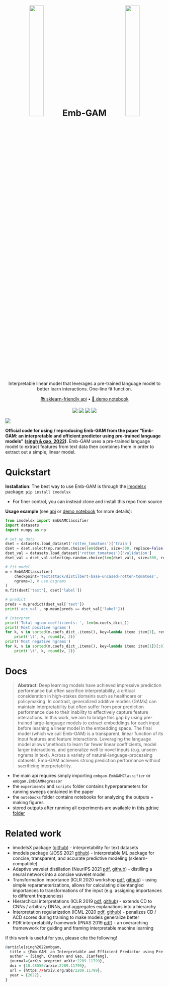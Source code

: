 <h1 align="center">   <img src="https://csinva.io/emb-gam/embgam_gif.gif" width="30%"> Emb-GAM <img src="https://csinva.io/emb-gam/embgam_gif.gif" width="30%"></h1>
<p align="center"> Interpretable linear model that leverages a pre-trained language model to better learn interactions. One-line fit function.
</p>
<p align="center">
  <a href="http://csinva.io/imodelsX/embgam/embgam.html#imodelsx.embgam.embgam.EmbGAMClassifier">📚 sklearn-friendly api</a> •
  <a href="https://github.com/csinva/emb-gam/blob/master/demo.ipynb">📖 demo notebook</a>
</p>
<p align="center">
  <img src="https://img.shields.io/badge/license-mit-blue.svg">
  <img src="https://img.shields.io/badge/python-3.6+-blue">
  <img src="https://img.shields.io/badge/pytorch-1.0+-blue">
  <img src="https://img.shields.io/pypi/v/imodelsx?color=green">  
</p>  


<img src="https://csinva.io/emb-gam/intro_emb_gam.svg?sanitize=True">

<b>Official code for using / reproducing Emb-GAM from the paper "Emb-GAM: an interpretable and efficient predictor using pre-trained language models" (<a href="https://arxiv.org/abs/2209.11799">singh & gao, 2022</a>).
</b> Emb-GAM uses a pre-trained language model to extract features from text data then combines them in order to extract out a simple, linear model.

# Quickstart
**Installation**: The best way to use Emb-GAM is through the [imodelsx](https://github.com/csinva/imodelsX) package: `pip install imodelsx`
  - For finer control, you can instead clone and install this repo from source

**Usage example** (see <a href="http://csinva.io/imodelsX/embgam/embgam.html#imodelsx.embgam.embgam.EmbGAMClassifier">api</a> or <a href="https://github.com/csinva/emb-gam/blob/master/demo.ipynb">demo notebook</a> for more details):

```python
from imodelsx import EmbGAMClassifier
import datasets
import numpy as np

# set up data
dset = datasets.load_dataset('rotten_tomatoes')['train']
dset = dset.select(np.random.choice(len(dset), size=300, replace=False))
dset_val = datasets.load_dataset('rotten_tomatoes')['validation']
dset_val = dset_val.select(np.random.choice(len(dset_val), size=300, replace=False))

# fit model
m = EmbGAMClassifier(
    checkpoint='textattack/distilbert-base-uncased-rotten-tomatoes',
    ngrams=2, # use bigrams
)
m.fit(dset['text'], dset['label'])

# predict
preds = m.predict(dset_val['text'])
print('acc_val', np.mean(preds == dset_val['label']))

# interpret
print('Total ngram coefficients: ', len(m.coefs_dict_))
print('Most positive ngrams')
for k, v in sorted(m.coefs_dict_.items(), key=lambda item: item[1], reverse=True)[:8]:
    print('\t', k, round(v, 2))
print('Most negative ngrams')
for k, v in sorted(m.coefs_dict_.items(), key=lambda item: item[1])[:8]:
    print('\t', k, round(v, 2))
``` 

# Docs
<blockquote>
<b>Abstract</b>: Deep learning models have achieved impressive prediction performance but often sacrifice interpretability, a critical consideration in high-stakes domains such as healthcare or policymaking.
In contrast, generalized additive models (GAMs) can maintain interpretability but often suffer from poor prediction performance due to their inability to effectively capture feature interactions.
In this work, we aim to bridge this gap by using pre-trained large-language models to extract embeddings for each input before learning a linear model in the embedding space.
The final model (which we call Emb-GAM) is a transparent, linear function of its input features and feature interactions.
Leveraging the language model allows \methods to learn far fewer linear coefficients, model larger interactions, and generalize well to novel inputs (e.g. unseen ngrams in text).
Across a variety of natural-language-processing datasets, Emb-GAM achieves strong prediction performance without sacrificing interpretability.</blockquote>

- the main api requires simply importing `embgam.EmbGAMClassifier` or `embgam.EmbGAMRegressor`
- the `experiments` and `scripts` folder contains hyperparameters for running sweeps contained in the paper
- the `notebooks` folder contains notebooks for analyzing the outputs + making figures
- stored outputs after running all experiments are available in [this gdrive folder](https://drive.google.com/file/d/1C5ooDIlFdPxROufWWjlPr4Wmx8hDYBnh/view?usp=sharing)

# Related work
- imodelsX package ([github](https://github.com/csinva/imodelsX)) - interpretability for text datasets
- imodels package (JOSS 2021 [github](https://github.com/csinva/imodels)) - interpretable ML package for concise, transparent, and accurate predictive modeling (sklearn-compatible).
- Adaptive wavelet distillation (NeurIPS 2021 [pdf](https://arxiv.org/abs/2107.09145), [github](https://github.com/Yu-Group/adaptive-wavelets)) - distilling a neural network into a concise wavelet model
- Transformation importance (ICLR 2020 workshop [pdf](https://arxiv.org/abs/2003.01926), [github](https://github.com/csinva/transformation-importance)) - using simple reparameterizations, allows for calculating disentangled importances to transformations of the input (e.g. assigning importances to different frequencies)
- Hierarchical interpretations (ICLR 2019 [pdf](https://openreview.net/pdf?id=SkEqro0ctQ), [github](https://github.com/csinva/hierarchical-dnn-interpretations)) - extends CD to CNNs / arbitrary DNNs, and aggregates explanations into a hierarchy
- Interpretation regularization (ICML 2020 [pdf](https://arxiv.org/abs/1909.13584), [github](https://github.com/laura-rieger/deep-explanation-penalization)) - penalizes CD / ACD scores during training to make models generalize better
- PDR interpretability framework (PNAS 2019 [pdf](https://arxiv.org/abs/1901.04592)) - an overarching framewwork for guiding and framing interpretable machine learning


If this work is useful for you, please cite the following!

```r
@article{singh2022embgam,
  title = {Emb-GAM: an Interpretable and Efficient Predictor using Pre-trained Language Models},
  author = {Singh, Chandan and Gao, Jianfeng},
  journal={arXiv preprint arXiv:2209.11799},
  doi = {10.48550/arxiv.2209.11799},
  url = {https://arxiv.org/abs/2209.11799},
  year = {2022},
}

```
